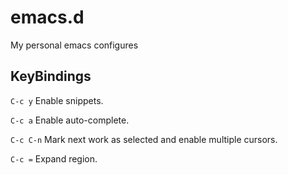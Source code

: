 emacs.d
=======

My personal emacs configures

KeyBindings
-----------

`C-c y` Enable snippets.

`C-c a` Enable auto-complete.

`C-c C-n` Mark next work as selected and enable multiple cursors.

`C-c =` Expand region.

